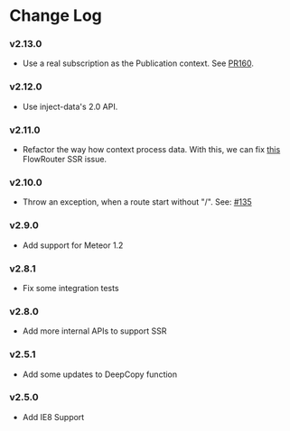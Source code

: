 # Change Log

### v2.13.0

* Use a real subscription as the Publication context. See [PR160](https://github.com/kadirahq/fast-render/pull/160).

### v2.12.0
* Use inject-data's 2.0 API.

### v2.11.0
* Refactor the way how context process data. With this, we can fix [this](https://github.com/kadirahq/flow-router/issues/431) FlowRouter SSR issue.

### v2.10.0

* Throw an exception, when a route start without "/". See: [#135](https://github.com/meteorhacks/fast-render/pull/135)

### v2.9.0
* Add support for Meteor 1.2

### v2.8.1
* Fix some integration tests

### v2.8.0
* Add more internal APIs to support SSR

### v2.5.1
* Add some updates to DeepCopy function

### v2.5.0

* Add IE8 Support
